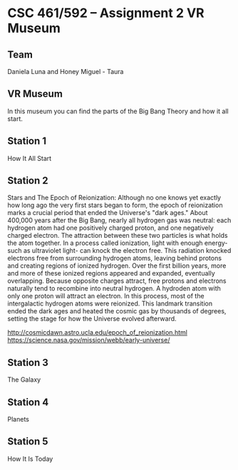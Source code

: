 # CSC 461/592 – Assignment 2 VR Museum
## Team
Daniela Luna and Honey Miguel - Taura
## VR Museum
In this museum you can find the parts of the Big Bang Theory and how it all start.

## Station 1
How It All Start

## Station 2
Stars and The Epoch of Reionization:
Although no one knows yet exactly how long ago the very first stars began to form, the epoch of reionization marks a crucial period that ended the Universe's "dark ages." About 400,000 years after the Big Bang, nearly all hydrogen gas was neutral: each hydrogen atom had one positively charged proton, and one negatively charged electron. The attraction between these two particles is what holds the atom together. In a process called ionization, light with enough energy- such as ultraviolet light- can knock the electron free. This radiation knocked electrons free from surrounding hydrogen atoms, leaving behind protons and creating regions of ionized hydrogen. Over the first billion years, more and more of these ionized regions appeared and expanded, eventually overlapping. Because opposite charges attract, free protons and electrons naturally tend to recombine into neutral hydrogen. A hydroden atom with only one proton will attract an electron. In this process, most of the intergalactic hydrogen atoms were reionized. This landmark transition ended the dark ages and heated the cosmic gas by thousands of degrees, setting the stage for how the Universe evolved afterward. 

http://cosmicdawn.astro.ucla.edu/epoch_of_reionization.html
https://science.nasa.gov/mission/webb/early-universe/

## Station 3
The Galaxy

## Station 4
Planets

## Station 5
How It Is Today
